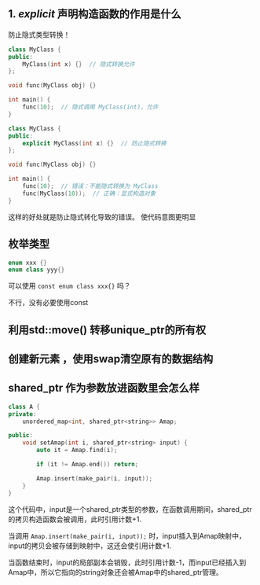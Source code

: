 ## 1. *explicit* 声明构造函数的作用是什么
防止隐式类型转换！
```cpp
class MyClass {
public:
    MyClass(int x) {}  // 隐式转换允许
};

void func(MyClass obj) {}

int main() {
    func(10);  // 隐式调用 MyClass(int)，允许
}
```

```cpp
class MyClass {
public:
    explicit MyClass(int x) {}  // 防止隐式转换
};

void func(MyClass obj) {}

int main() {
    func(10);  // 错误：不能隐式转换为 MyClass
    func(MyClass(10));  // 正确：显式构造对象
}
```
这样的好处就是防止隐式转化导致的错误。
使代码意图更明显

## 枚举类型
```cpp
enum xxx {}
enum class yyy{}
```
可以使用 ```const enum class xxx{}``` 吗？

不行，没有必要使用const

## 利用std::move() 转移unique_ptr的所有权

## 创建新元素 ，使用swap清空原有的数据结构

## shared_ptr 作为参数放进函数里会怎么样
```cpp
class A {
private:
    unordered_map<int, shared_ptr<string>> Amap;

public:
    void setAmap(int i, shared_ptr<string> input) {
        auto it = Amap.find(i);

        if (it != Amap.end()) return;

        Amap.insert(make_pair(i, input));
    }
}
```
这个代码中，input是一个shared_ptr类型的参数，在函数调用期间，shared_ptr的拷贝构造函数会被调用，此时引用计数+1.

当调用 `Amap.insert(make_pair(i, input));` 时，input插入到Amap映射中，input的拷贝会被存储到映射中，这还会使引用计数+1.

当函数结束时，input的局部副本会销毁，此时引用计数-1，而input已经插入到Amap中，所以它指向的string对象还会被Amap中的shared_ptr管理。